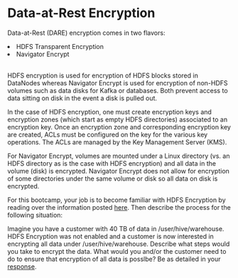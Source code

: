 # Data-at-Rest Encryption

Data-at-Rest (DARE) encryption comes in two flavors:

<li>HDFS Transparent Encryption</li>
<li>Navigator Encrypt</li>

<br/>

HDFS encryption is used for encryption of HDFS blocks stored in DataNodes whereas Navigator Encrypt is used for encryption of non-HDFS volumes such as data disks for Kafka or databases. Both prevent access to data sitting on disk in the event a disk is pulled out.

In the case of HDFS encryption, one must create encryption keys and encryption zones (which start as empty HDFS directories) associated to an encryption key. Once an encryption zone and corresponding encryption key are created, ACLs must be configured on the key for the various key operations. The ACLs are managed by the Key Management Server (KMS). 

For Navigator Encrypt, volumes are mounted under a Linux directory (vs. an HDFS directory as is the case with HDFS encryption) and all data in the volume (disk) is encrypted. Navigator Encrypt does not allow for encryption of some directories under the same volume or disk so all data on disk is encrypted.

For this bootcamp, your job is to become familiar with HDFS Encryption by reading over the information posted <a href="https://www.cloudera.com/documentation/enterprise/5-13-x/topics/cdh_sg_hdfs_encryption.html">here</a>. Then describe the process for the following situation:

Imagine you have a customer with 40 TB of data in /user/hive/warehouse. HDFS Encryption was not enabled and a customer is now interested in encrypting all data under /user/hive/warehouse. Describe what steps would you take to encrypt the data. What would you and/or the customer need to do to ensure that encryption of all data is posslbe? Be as detailed in your <a href="config/response.txt">response</a>.
